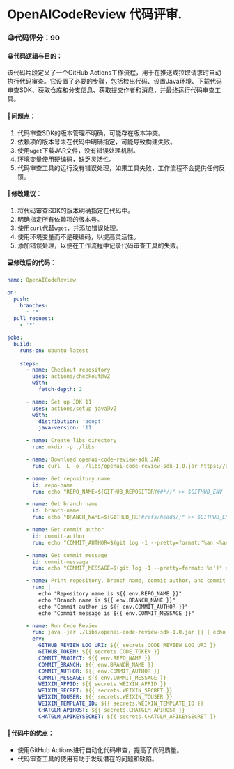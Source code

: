 # OpenAICodeReview 代码评审.

### 😀代码评分：90
#### 😀代码逻辑与目的：
该代码片段定义了一个GitHub Actions工作流程，用于在推送或拉取请求时自动执行代码审查。它设置了必要的步骤，包括检出代码、设置Java环境、下载代码审查SDK、获取仓库和分支信息、获取提交作者和消息，并最终运行代码审查工具。

#### 🎯问题点：
1. 代码审查SDK的版本管理不明确，可能存在版本冲突。
2. 依赖项的版本号未在代码中明确指定，可能导致构建失败。
3. 使用`wget`下载JAR文件，没有错误处理机制。
4. 环境变量使用硬编码，缺乏灵活性。
5. 代码审查工具的运行没有错误处理，如果工具失败，工作流程不会提供任何反馈。

#### 🎯修改建议：
1. 将代码审查SDK的版本明确指定在代码中。
2. 明确指定所有依赖项的版本号。
3. 使用`curl`代替`wget`，并添加错误处理。
4. 使用环境变量而不是硬编码，以提高灵活性。
5. 添加错误处理，以便在工作流程中记录代码审查工具的失败。

#### 💻修改后的代码：
```yaml
name: OpenAICodeReview

on:
  push:
    branches:
      - '*'
  pull_request:
    - '*'

jobs:
  build:
    runs-on: ubuntu-latest
    
    steps:
      - name: Checkout repository
        uses: actions/checkout@v2
        with:
          fetch-depth: 2

      - name: Set up JDK 11
        uses: actions/setup-java@v2
        with:
          distribution: 'adopt'
          java-version: '11'

      - name: Create libs directory
        run: mkdir -p ./libs

      - name: Download openai-code-review-sdk JAR
        run: curl -L -o ./libs/openai-code-review-sdk-1.0.jar https://github.com/YJYanJie/openai-code-review-log/releases/download/v1.0/openai-code-review-sdk-1.0.jar || { echo "Failed to download openai-code-review-sdk-1.0.jar"; exit 1; }

      - name: Get repository name
        id: repo-name
        run: echo "REPO_NAME=${GITHUB_REPOSITORY##*/}" >> $GITHUB_ENV

      - name: Get branch name
        id: branch-name
        run: echo "BRANCH_NAME=${GITHUB_REF#refs/heads/}" >> $GITHUB_ENV

      - name: Get commit author
        id: commit-author
        run: echo "COMMIT_AUTHOR=$(git log -1 --pretty=format:'%an <%ae>')" >> $GITHUB_ENV

      - name: Get commit message
        id: commit-message
        run: echo "COMMIT_MESSAGE=$(git log -1 --pretty=format:'%s')" >> $GITHUB_ENV

      - name: Print repository, branch name, commit author, and commit message
        run: |
          echo "Repository name is ${{ env.REPO_NAME }}"
          echo "Branch name is ${{ env.BRANCH_NAME }}"
          echo "Commit author is ${{ env.COMMIT_AUTHOR }}"
          echo "Commit message is ${{ env.COMMIT_MESSAGE }}"

      - name: Run Code Review
        run: java -jar ./libs/openai-code-review-sdk-1.0.jar || { echo "Code review failed"; exit 1; }
        env:
          GITHUB_REVIEW_LOG_URI: ${{ secrets.CODE_REVIEW_LOG_URI }}
          GITHUB_TOKEN: ${{ secrets.CODE_TOKEN }}
          COMMIT_PROJECT: ${{ env.REPO_NAME }}
          COMMIT_BRANCH: ${{ env.BRANCH_NAME }}
          COMMIT_AUTHOR: ${{ env.COMMIT_AUTHOR }}
          COMMIT_MESSAGE: ${{ env.COMMIT_MESSAGE }}
          WEIXIN_APPID: ${{ secrets.WEIXIN_APPID }}
          WEIXIN_SECRET: ${{ secrets.WEIXIN_SECRET }}
          WEIXIN_TOUSER: ${{ secrets.WEIXIN_TOUSER }}
          WEIXIN_TEMPLATE_ID: ${{ secrets.WEIXIN_TEMPLATE_ID }}
          CHATGLM_APIHOST: ${{ secrets.CHATGLM_APIHOST }}
          CHATGLM_APIKEYSECRET: ${{ secrets.CHATGLM_APIKEYSECRET }}
```

#### 🌟代码中的优点：
- 使用GitHub Actions进行自动化代码审查，提高了代码质量。
- 代码审查工具的使用有助于发现潜在的问题和缺陷。